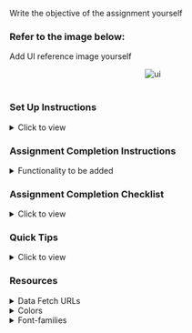 Write the objective of the assignment yourself

### Refer to the image below:

Add UI reference image yourself

<div style="text-align: center;">
     <img src="https://res.cloudinary.com/dj63dzhgu/image/upload/v1737986703/Assignment_UI_jwctqr.png" alt="ui">
</div>
<br/>

### Set Up Instructions

<details>
<summary>Click to view</summary>

- Download dependencies by running `npm install`
- Start up the app using `npm start`

</details>

### Assignment Completion Instructions

<details>
<summary>Functionality to be added</summary>
<br/>

The app must have the following functionalities:

- ### **Component Structure**

Divide the application into modular and reusable components:

- **App Component**: The main wrapper that holds all child components.
- **UserList Component**: Displays the list of users fetched from the API.
- **UserForm Component**: Handles adding and editing user details.
- **ErrorBoundary Component**: Catches errors and displays user-friendly messages.

### **State Management**

- Use the `state` property in class components to manage data and UI updates:
    - **User Data**: Store the list of users fetched from the API.
    - **Form State**: Store the current user data for add/edit functionality.
    - **Error State**: Store any error messages to display when API requests fail.

### **Fetching and Displaying Users**

- Used the `componentDidMount()` lifecycle method to fetch the list of users from the `JSONPlaceholder` API and update the state.
- Displayed the users in a list format with "Edit" and "Delete" buttons.

### **Adding a New User**

- Create a button labeled "Add User" that opens a form (either inline or as a modal).
- Include fields for ID, First Name, Last Name, Email, and Department.
- On form submission, send a `POST` request to the `/users` endpoint using `axios` or `fetch`.
- Simulate adding the user to the state list (since JSONPlaceholder doesn't persist data).

### **Editing a User**

- When the "Edit" button is clicked for a user, populate the form fields with the user’s current data.
- Use a `PUT` request to send the updated data to the `/users` endpoint.
- Update the state with the new user details after a successful response.

### **Error Handling**

- Use `try-catch` blocks around all API calls to handle errors.
- Update the `error` state to show a friendly message to the user in case of failures.

</details>

### Assignment Completion Checklist

<details>
<summary>Click to view</summary>

- **Along with the below points, add your checklist specific to the assignment**

- The completion Checklist includes the below-mentioned points
  - I have completed all the functionalities written above
  - I have used only the resources (Frameworks, Design files, APIs, third-party packages) mentioned in the assignment
  - I have modified the README.md file based on my assignment instructions
  - I have completed the assignment **ON TIME**
  </details>

### Quick Tips

<details>
<summary>Click to view</summary>
<br>

- react-loader-spinner
- react-icons
</details>


### Resources

<details>
<summary>Data Fetch URLs</summary>
<br/>

- https://my-json-server.typicode.com/piyusht0108/userManagementDashboard/users

</details>


<details>
<summary>Colors</summary>
<br/>
    -#3b82f6
    -#000000
</details>

<details>
<summary>Font-families</summary>

- Roboto

</details>
